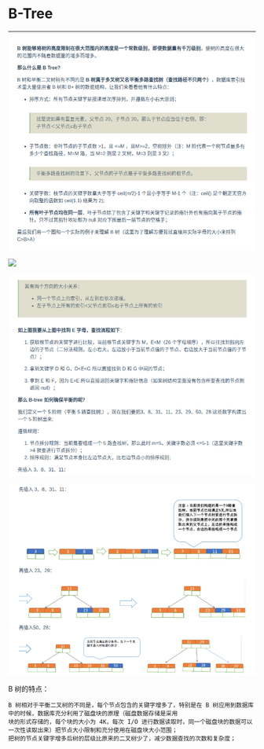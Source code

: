 # B-Tree

---

![](./photo/070504.png)

![](https://spongecaptain.cool/images/img_mysql/image-20200710225502624.png)

![](./photo/070505.png)

![](./photo/070506.png)

B 树的特点：

    B 树相对于平衡二叉树的不同是，每个节点包含的关键字增多了，特别是在 B 树应用到数据库中的时候，数据库充分利用了磁盘块的原理（磁盘数据存储是采用
    块的形式存储的，每个块的大小为 4K，每次 I/O 进行数据读取时，同一个磁盘块的数据可以一次性读取出来）把节点大小限制和充分使用在磁盘块大小范围；
    把树的节点关键字增多后树的层级比原来的二叉树少了，减少数据查找的次数和复杂度；